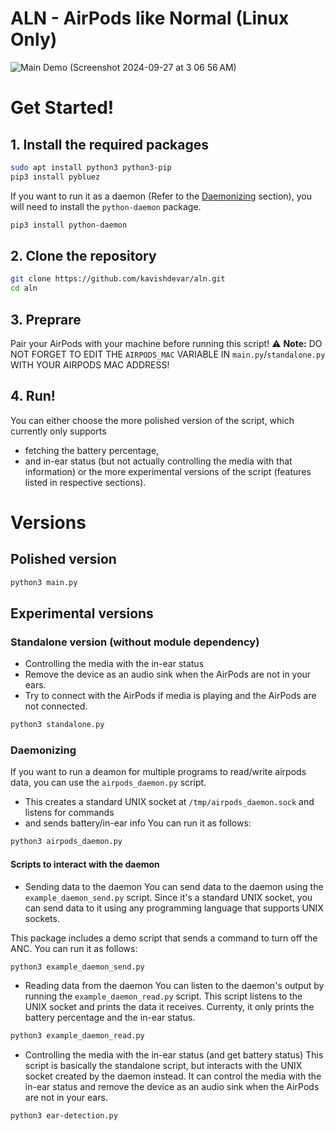 # ALN - AirPods like Normal (Linux Only)

![Main Demo (Screenshot 2024-09-27 at 3 06 56 AM)](https://github.com/user-attachments/assets/352275c8-e143-42c3-a06a-fc3ac0c937b9)

# Get Started!

## 1. Install the required packages

```bash
sudo apt install python3 python3-pip
pip3 install pybluez
```

If you want to run it as a daemon (Refer to the [Daemonizing](#Daemonizing) section), you will need to install the `python-daemon` package.

```bash
pip3 install python-daemon
```

## 2. Clone the repository

```bash
git clone https://github.com/kavishdevar/aln.git
cd aln
```

## 3. Preprare
Pair your AirPods with your machine before running this script!
:warning: **Note:** DO NOT FORGET TO EDIT THE `AIRPODS_MAC` VARIABLE IN `main.py`/`standalone.py` WITH YOUR AIRPODS MAC ADDRESS!

## 4. Run!
You can either choose the more polished version of the script, which currently only supports 
- fetching the battery percentage,
- and in-ear status (but not actually controlling the media with that information)
or the more experimental versions of the script (features listed in respective sections).

# Versions
## Polished version
```bash
python3 main.py
```

## Experimental versions

### Standalone version (without module dependency)
- Controlling the media with the in-ear status
- Remove the device as an audio sink when the AirPods are not in your ears. 
- Try to connect with the AirPods if media is playing and the AirPods are not connected.
```bash
python3 standalone.py
```

### Daemonizing
If you want to run a deamon for multiple programs to read/write airpods data, you can use the `airpods_daemon.py` script.
- This creates a standard UNIX socket at `/tmp/airpods_daemon.sock` and listens for commands
- and sends battery/in-ear info
You can run it as follows:

```bash
python3 airpods_daemon.py
```
#### Scripts to interact with the daemon

- Sending data to the daemon
You can send data to the daemon using the `example_daemon_send.py` script. Since it's a standard UNIX socket, you can send data to it using any programming language that supports UNIX sockets.

This package includes a demo script that sends a command to turn off the ANC. You can run it as follows:

```bash
python3 example_daemon_send.py
```

- Reading data from the daemon
You can listen to the daemon's output by running the `example_daemon_read.py` script. This script listens to the UNIX socket and prints the data it receives. Currenty, it only prints the battery percentage and the in-ear status.

```bash
python3 example_daemon_read.py
```

- Controlling the media with the in-ear status (and get battery status)
This script is basically the standalone script, but interacts with the UNIX socket created by the daemon instead. It can control the media with the in-ear status and remove the device as an audio sink when the AirPods are not in your ears.

```bash
python3 ear-detection.py
```